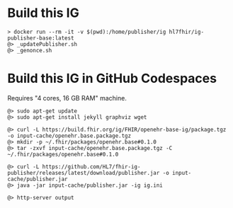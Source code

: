 # Build this IG

```
> docker run --rm -it -v $(pwd):/home/publisher/ig hl7fhir/ig-publisher-base:latest
@> _updatePublisher.sh
@> _genonce.sh
```

# Build this IG in GitHub Codespaces

Requires "4 cores, 16 GB RAM" machine.

```
@> sudo apt-get update
@> sudo apt-get install jekyll graphviz wget

@> curl -L https://build.fhir.org/ig/FHIR/openehr-base-ig/package.tgz -o input-cache/openehr.base.package.tgz
@> mkdir -p ~/.fhir/packages/openehr.base#0.1.0
@> tar -zxvf input-cache/openehr.base.package.tgz -C ~/.fhir/packages/openehr.base#0.1.0

@> curl -L https://github.com/HL7/fhir-ig-publisher/releases/latest/download/publisher.jar -o input-cache/publisher.jar
@> java -jar input-cache/publisher.jar -ig ig.ini

@> http-server output
```
